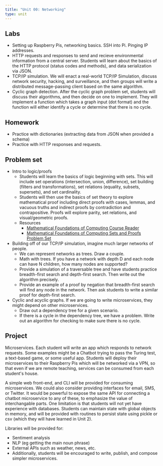 ```yaml
---
title: "Unit 00: Networking"
type: unit
---
```


## Labs

- Setting up Raspberry Pis, networking basics. SSH into Pi. Pinging IP addresses.
- HTTP requests and responses to send and recieve environmental information from a
central server. Students will learn about the basics of the HTTP  protocol (status
codes and methods), and data serialization via JSON.
- TCP/IP simulation. We will enact a real-world TCP/IP Simulation, discuss network
security, hacking, and surveillance, and then groups will write a distributed
message-passing client based on the same algorithm.
- Cyclic graph detection. After the cyclic graph problem set, students will
  discuss their algorithms, and then decide on one to implement. They will
  implement a function which takes a graph input (dot format) and the function
  will either identify a cycle or determine that there is no cycle. 

## Homework

- Practice with dictionaries (extracting data from JSON when provided a schema)
- Practice with HTTP responses and requests.

## Problem set

- Intro to logic/proofs
  - Students will learn the basics of logic beginning with sets. This will include
  set operations (intersection, union, difference), set building (filters and 
  transformations), set relations (equality, subsets, supersets), and set cardinality.
  - Students will then use the basics of set theory to explore mathematical proof
  including direct proofs with cases, lemmas, and vacuous truths and indirect proofs
  by contradiction and contrapositive. Proofs will explore parity, set relations, and
  visual/geometric proofs.
  - Resources
    - [Mathematical Foundations of Computing Course Reader](web.stanford.edu/class/cs103/handouts/Mathematical%20Foundations%20of%20Computing.pdf)
    - [Mathematical Foundations of Computing Sets and Proofs Problem Set](http://web.stanford.edu/class/cs103//assnFiles/pset1/Problem%20Set%201.pdf)
- Building off of our TCP/IP simulation, imagine much larger networks of people. 
  - We can represent networks as trees. Draw a couple. 
  - Math with trees. If you have a network with depth D and each node can have N
    children, how many nodes are supported?
  - Provide a simulation of a traversable tree and have students practice 
    breadth-first search and depth-first search. Then write out the algorithm
    precisely. 
  - Provide an example of a proof by negation that breadth-first search will
    find any node in the network. Then ask students to write a similar proof for
    depth-first search. 
- Cyclic and acyclic graphs. If we are going to write microservices, they might
  depend on other microservices. 
  - Draw out a dependency tree for a given scenario. 
  - If there is a cycle in the dependency tree, we have a problem. Write out an
    algorithm for checking to make sure there is no cycle.

## Project

Microservices. Each student will write an app which responds to network requests.
Some examples might be a Chatbot trying to pass the Turing test, a text-based game,
or some useful app. Students will deploy their microservices to their Raspberry Pis
which will be networked via a VPN, so that even if we are remote teaching, services
can be consumed from each student's house.

A simple web front-end, and CLI will be provided for consuming microservices. We could
also consider providing interfaces for email, SMS, or Twitter. It would be powerful to
expose the same API for connecting a chatbot microservice to any of these, to emphasize
the value of interchangable parts. One limitation is that students will not yet have
experience with databases. Students can maintain state with global objects in memory, and
will be provided with routines to persist state using pickle or csv (which they will have learned in Unit 2).

Libraries will be provided for:
- Sentiment analysis
- NLP (eg getting the main noun phrase)
- External APIs such as weather, news, etc.
- Additionally, students will be encouraged to write, publish, and compose simpler microservices.  

